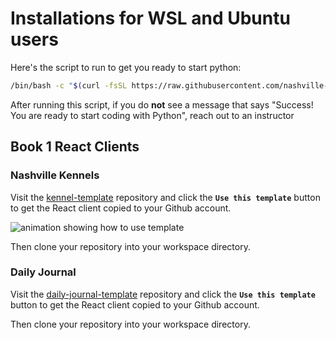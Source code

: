 
# Installations for WSL and Ubuntu users

Here's the script to run to get you ready to start python: 

```sh
/bin/bash -c "$(curl -fsSL https://raw.githubusercontent.com/nashville-software-school/bangazon-llc/cohort-56/book-1-kennels/chapters/scripts/wsl-ubuntu-installs.sh)"
```

After running this script, if you do **not** see a message that says "Success! You are ready to start coding with Python", reach out to an instructor
## Book 1 React Clients

### Nashville Kennels

Visit the [kennel-template][7] repository and click the **`Use this template`** button to get the React client copied to your Github account.

![animation showing how to use template][image-1]

Then clone your repository into your workspace directory.


### Daily Journal

Visit the [daily-journal-template][8] repository and click the **`Use this template`** button to get the React client copied to your Github account.

Then clone your repository into your workspace directory.

[1]:	https://marketplace.visualstudio.com/items?itemName=ms-python.vscode-pylance
[2]:	https://marketplace.visualstudio.com/items?itemName=donjayamanne.python-extension-pack
[3]:	https://marketplace.visualstudio.com/items?itemName=alexcvzz.vscode-sqlite
[4]:	https://marketplace.visualstudio.com/items?itemName=LittleFoxTeam.vscode-python-test-adapter
[5]:	https://marketplace.visualstudio.com/items?itemName=njpwerner.autodocstring
[6]:	https://marketplace.visualstudio.com/items?itemName=streetsidesoftware.code-spell-checker
[7]:	https://github.com/nashville-software-school/nashville-kennels-template
[8]:	https://github.com/nashville-software-school/daily-journal-react-template

[image-1]:	./images/kennel-template-process.gif
